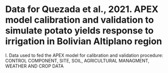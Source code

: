 #  Data for Quezada et al., 2021. APEX model calibration and validation to simulate potato yields response to irrigation in Bolivian Altiplano region

I. Data used to fed the APEX model for calibration and validation procedure: CONTROL COMPONENT, SITE, SOIL, AGRICULTURAL MANAGMENT, WEATHER AND CROP DATA

